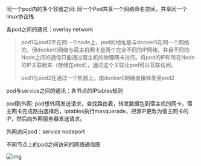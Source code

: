 

同一个pod内的多个容器之间: 同一个Pod共享一个网络命名空间，共享同一个linux协议栈

各pod之间的通讯：overlay network

> pod1与pod2不在同一个node上，pod的地址是与docker0在同一个网络的，但docker0网络与宿主机网卡是两个完全不同的IP网络，并且不同的Node之间的通信只能通过宿主机的物理网卡进行。将pod的IP和所在Node的IP关联起来（存储在etcd），通过这个关联让pod可以互联访问。
>
> pod1与pod2在通过一个机器上，由docker0网络直接转发至pod2

pod与service之间的通讯：各节点的IPtables规则

pod到外网: pod想外网发送请求，查找路由表，转发数据包到宿主机的网卡，宿主网卡完成路由选择后，iptables执行masquerade，把源IP更改为宿主网卡的IP，然后向外网服务器发送请求。

外网访问pod：service nodeport



不同节点上的pod之间访问的网络通信图

![img](https://gimg2.baidu.com/image_search/src=http%3A%2F%2Fwww.cbdio.com%2Fimage%2Fattachement%2Fjpg%2Fsite2%2F20160927%2F94de80684e44195467590d.jpg&refer=http%3A%2F%2Fwww.cbdio.com&app=2002&size=f9999,10000&q=a80&n=0&g=0n&fmt=jpeg?sec=1629360630&t=935ac54b841008058bda26df3ad229ef)

